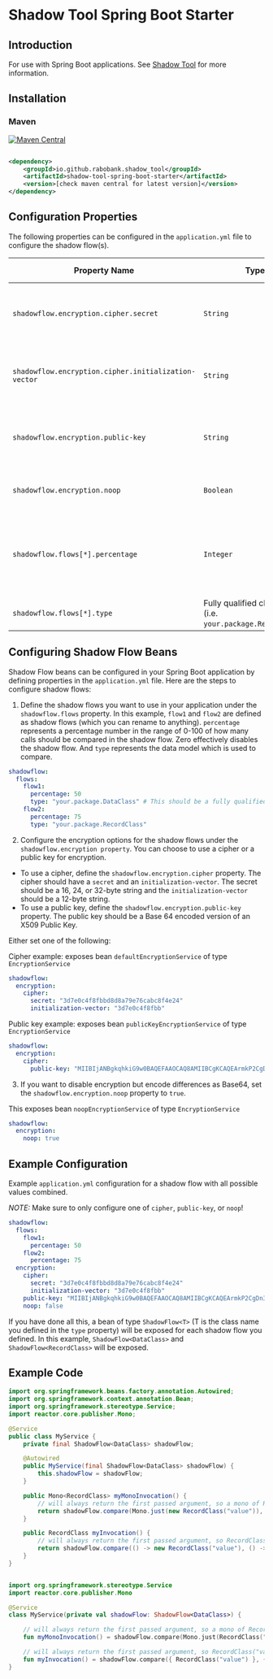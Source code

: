 # Shadow Tool Spring Boot Starter

## Introduction

For use with Spring Boot applications. See [Shadow Tool](https://github.com/rabobank/shadow-tool) for more information.

## Installation

### Maven

[![Maven Central](https://maven-badges.herokuapp.com/maven-central/io.github.rabobank.shadow_tool/shadow-tool-spring-boot-starter/badge.svg)](https://maven-badges.herokuapp.com/maven-central/io.github.rabobank.shadow_tool/shadow-tool-spring-boot-starter)

```xml

<dependency>
    <groupId>io.github.rabobank.shadow_tool</groupId>
    <artifactId>shadow-tool-spring-boot-starter</artifactId>
    <version>[check maven central for latest version]</version>
</dependency>
```

## Configuration Properties

The following properties can be configured in the `application.yml` file to configure the shadow flow(s).

| Property Name                                        | Type                                                         | Default Value | Description                                                                                                                                     |
|------------------------------------------------------|--------------------------------------------------------------|---------------|-------------------------------------------------------------------------------------------------------------------------------------------------|
| `shadowflow.encryption.cipher.secret`                | `String`                                                     | `""`          | The secret for encryption. Should be a 16, 24, or 32-byte string. Could be generated as follows: `openssl rand -hex 32`                         |
| `shadowflow.encryption.cipher.initialization-vector` | `String`                                                     | `""`          | The initialization vector for encryption. Should be a 12-byte string. Could be generated as follows: `openssl rand -hex 12`                     |
| `shadowflow.encryption.public-key`                   | `String`                                                     | `""`          | Base 64 encoded version of an `X509` Public Key. Used in a Cipher with algorithm `RSA/ECB/OAEPWITHSHA-256ANDMGF1PADDING`.                       |
| `shadowflow.encryption.noop`                         | `Boolean`                                                    | `false`       | Disables encryption but encodes differences as `Base64`.                                                                                        |
| `shadowflow.flows[*].percentage`                     | `Integer`                                                    | `0`           | Percentage of how many calls should be compared in the shadow flow. Should be in the range of 0-100. Zero effectively disables the shadow flow. |
| `shadowflow.flows[*].type`                           | Fully qualified class name (i.e. `your.package.RecordClass`) | n/a           | The data model which is used to compare                                                                                                         |

## Configuring Shadow Flow Beans

Shadow Flow beans can be configured in your Spring Boot application by defining properties in the `application.yml`
file. Here are the steps to configure shadow flows:

1. Define the shadow flows you want to use in your application under the `shadowflow.flows` property.
   In this example, `flow1` and `flow2` are defined as shadow flows (which you can rename to anything).
   `percentage` represents a percentage number in the range of 0-100 of how many calls should be compared in the
   shadow flow.
   Zero effectively disables the shadow flow.
   And `type` represents the data model which is used to compare.

```yaml
shadowflow:
  flows:
    flow1:
      percentage: 50
      type: "your.package.DataClass" # This should be a fully qualified class name
    flow2:
      percentage: 75
      type: "your.package.RecordClass"
```

2. Configure the encryption options for the shadow flows under the `shadowflow.encryption property`. You can choose to
   use
   a cipher or a public key for encryption.

* To use a cipher, define the `shadowflow.encryption.cipher` property. The cipher should have a `secret` and an
  `initialization-vector`. The secret should be a 16, 24, or 32-byte string and the `initialization-vector` should be a
  12-byte string.
* To use a public key, define the `shadowflow.encryption.public-key` property. The public key should be a Base 64
  encoded
  version of an X509 Public Key.

Either set one of the following:

Cipher example: exposes bean `defaultEncryptionService` of type `EncryptionService`

```yaml 
shadowflow:
  encryption:
    cipher:
      secret: "3d7e0c4f8fbbd8d8a79e76cabc8f4e24"
      initialization-vector: "3d7e0c4f8fbb"
```

Public key example: exposes bean `publicKeyEncryptionService` of type `EncryptionService`

```yaml 
shadowflow:
  encryption:
    cipher:
      public-key: "MIIBIjANBgkqhkiG9w0BAQEFAAOCAQ8AMIIBCgKCAQEArmkP2CgDn3OsuIj1GxM3"
```

3. If you want to disable encryption but encode differences as Base64, set the `shadowflow.encryption.noop` property to
   `true`.

This exposes bean `noopEncryptionService` of type `EncryptionService`

```yaml
shadowflow:
  encryption:
    noop: true
```

## Example Configuration

Example `application.yml` configuration for a shadow flow with all possible values combined.

*NOTE:* Make sure to only configure one of `cipher`, `public-key`, or `noop`!

```yaml
shadowflow:
  flows:
    flow1:
      percentage: 50
    flow2:
      percentage: 75
  encryption:
    cipher:
      secret: "3d7e0c4f8fbbd8d8a79e76cabc8f4e24"
      initialization-vector: "3d7e0c4f8fbb"
    public-key: "MIIBIjANBgkqhkiG9w0BAQEFAAOCAQ8AMIIBCgKCAQEArmkP2CgDn3OsuIj1GxM3"
    noop: false
```

If you have done all this, a bean of type `ShadowFlow<T>` (T is the class name you defined in the `type` property) will be exposed 
for each shadow flow you defined. In this example, `ShadowFlow<DataClass>` and `ShadowFlow<RecordClass>` will be exposed.

## Example Code

```java
import org.springframework.beans.factory.annotation.Autowired;
import org.springframework.context.annotation.Bean;
import org.springframework.stereotype.Service;
import reactor.core.publisher.Mono;

@Service
public class MyService {
    private final ShadowFlow<DataClass> shadowFlow;

    @Autowired
    public MyService(final ShadowFlow<DataClass> shadowFlow) {
        this.shadowFlow = shadowFlow;
    }

    public Mono<RecordClass> myMonoInvocation() {
        // will always return the first passed argument, so a mono of RecordClass("value")
        return shadowFlow.compare(Mono.just(new RecordClass("value")), Mono.just(new RecordClass("differentValue")));
    }

    public RecordClass myInvocation() {
        // will always return the first passed argument, so RecordClass("value")
        return shadowFlow.compare(() -> new RecordClass("value"), () -> new RecordClass("differentValue"));
    }
}
```

```kotlin

import org.springframework.stereotype.Service
import reactor.core.publisher.Mono

@Service
class MyService(private val shadowFlow: ShadowFlow<DataClass>) {

    // will always return the first passed argument, so a mono of RecordClass("value")
    fun myMonoInvocation() = shadowFlow.compare(Mono.just(RecordClass("value")), Mono.just(RecordClass("differentValue")))

    // will always return the first passed argument, so RecordClass("value")
    fun myInvocation() = shadowFlow.compare({ RecordClass("value") }, { RecordClass("differentValue") })
}
```
